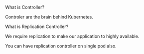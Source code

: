 What is Controller?

Controler are the brain behind Kubernetes.

What is Replication Controller?

We require replication to make our application to highly available.

You can have replication controller on single pod also.
